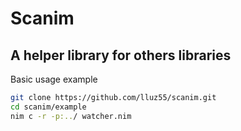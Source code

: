 # Scanim

## A helper library for others libraries
Basic usage example

```bash
git clone https://github.com/lluz55/scanim.git
cd scanim/example
nim c -r -p:../ watcher.nim
